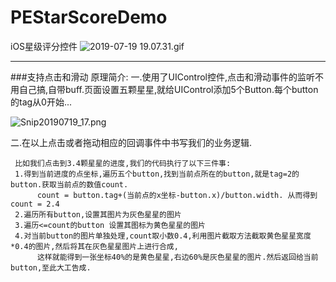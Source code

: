# PEStarScoreDemo
iOS星级评分控件
![2019-07-19 19.07.31.gif](https://upload-images.jianshu.io/upload_images/1520914-3a78bb80901699f5.gif?imageMogr2/auto-orient/strip)

***
###支持点击和滑动
原理简介:
一.使用了UIControl控件,点击和滑动事件的监听不用自己搞,自带buff.页面设置五颗星星,就给UIControl添加5个Button.每个button的tag从0开始...

![Snip20190719_17.png](https://upload-images.jianshu.io/upload_images/1520914-e55021edd37cbaaa.png?imageMogr2/auto-orient/strip%7CimageView2/2/w/1240)

二.在以上点击或者拖动相应的回调事件中书写我们的业务逻辑.

     比如我们点击到3.4颗星星的进度,我们的代码执行了以下三件事:
     1.得到当前进度的点坐标,遍历五个button,找到当前点所在的button,就是tag=2的button.获取当前点的数值count.   
          count = button.tag+(当前点的x坐标-button.x)/button.width. 从而得到count = 2.4
     2.遍历所有button,设置其图片为灰色星星的图片
     3.遍历<=count的button 设置其图标为黄色星星的图片
     4.对当前button的图片单独处理,count取小数0.4,利用图片截取方法截取黄色星星宽度*0.4的图片,然后将其在灰色星星图片上进行合成,
          这样就能得到一张坐标40%的是黄色星星,右边60%是灰色星星的图片.然后返回给当前button,至此大工告成.
